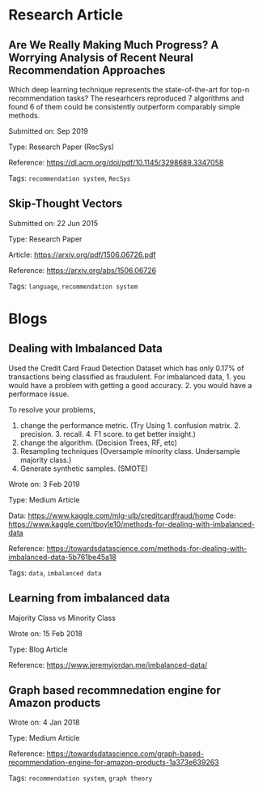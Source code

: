 # Research Article

## Are We Really Making Much Progress? A Worrying Analysis of Recent Neural Recommendation Approaches

Which deep learning technique represents the state-of-the-art for top-n recommendation tasks? The researhcers reproduced 7 algorithms and found 6 of them could be consistently outperform comparably simple methods.



Submitted on: Sep 2019

Type: Research Paper (RecSys)

Reference: https://dl.acm.org/doi/pdf/10.1145/3298689.3347058

Tags: `recommendation system`, `RecSys`


## Skip-Thought Vectors

Submitted on: 22 Jun 2015

Type: Research Paper

Article: https://arxiv.org/pdf/1506.06726.pdf

Reference: https://arxiv.org/abs/1506.06726

Tags: `language`, `recommendation system`

# Blogs

## Dealing with Imbalanced Data

Used the Credit Card Fraud Detection Dataset which has only 0.17% of transactions being classified as fraudulent. For imbalanced data, 1. you would have a problem with getting a good accuracy. 2. you would have a performace issue.

To resolve your problems,
1. change the performance metric. 
(Try Using 1. confusion matrix. 2. precision. 3. recall. 4. F1 score. to get better insight.) 
2. change the algorithm. 
(Decision Trees, RF, etc) 
3. Resampling techniques (Oversample minority class. Undersample majority class.)
4. Generate synthetic samples. (SMOTE)

Wrote on: 3 Feb 2019

Type: Medium Article

Data: https://www.kaggle.com/mlg-ulb/creditcardfraud/home
Code: https://www.kaggle.com/tboyle10/methods-for-dealing-with-imbalanced-data

Reference: https://towardsdatascience.com/methods-for-dealing-with-imbalanced-data-5b761be45a18

Tags: `data`, `imbalanced data`

## Learning from imbalanced data

Majority Class vs Minority Class


Wrote on: 15 Feb 2018

Type: Blog Article

Reference: https://www.jeremyjordan.me/imbalanced-data/

## Graph based recommnedation engine for Amazon products

Wrote on: 4 Jan 2018

Type: Medium Article

Reference: https://towardsdatascience.com/graph-based-recommendation-engine-for-amazon-products-1a373e639263

Tags: `recommendation system`, `graph theory`


